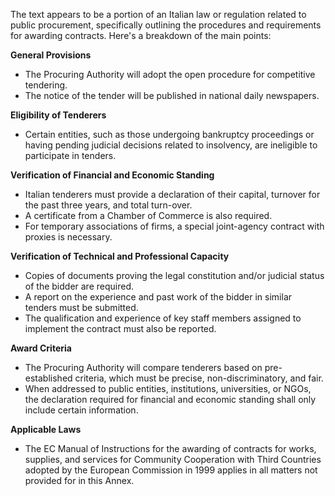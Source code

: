 The text appears to be a portion of an Italian law or regulation related to public procurement, specifically outlining the procedures and requirements for awarding contracts. Here's a breakdown of the main points:

**General Provisions**

* The Procuring Authority will adopt the open procedure for competitive tendering.
* The notice of the tender will be published in national daily newspapers.

**Eligibility of Tenderers**

* Certain entities, such as those undergoing bankruptcy proceedings or having pending judicial decisions related to insolvency, are ineligible to participate in tenders.

**Verification of Financial and Economic Standing**

* Italian tenderers must provide a declaration of their capital, turnover for the past three years, and total turn-over.
* A certificate from a Chamber of Commerce is also required.
* For temporary associations of firms, a special joint-agency contract with proxies is necessary.

**Verification of Technical and Professional Capacity**

* Copies of documents proving the legal constitution and/or judicial status of the bidder are required.
* A report on the experience and past work of the bidder in similar tenders must be submitted.
* The qualification and experience of key staff members assigned to implement the contract must also be reported.

**Award Criteria**

* The Procuring Authority will compare tenderers based on pre-established criteria, which must be precise, non-discriminatory, and fair.
* When addressed to public entities, institutions, universities, or NGOs, the declaration required for financial and economic standing shall only include certain information.

**Applicable Laws**

* The EC Manual of Instructions for the awarding of contracts for works, supplies, and services for Community Cooperation with Third Countries adopted by the European Commission in 1999 applies in all matters not provided for in this Annex.